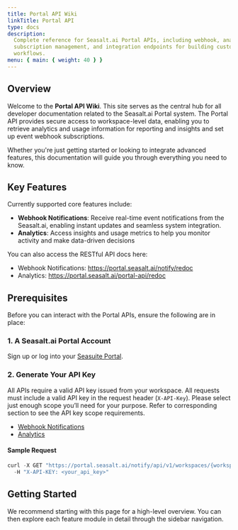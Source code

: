 ```yaml
---
title: Portal API Wiki
linkTitle: Portal API
type: docs
description:
  Complete reference for Seasalt.ai Portal APIs, including webhook, analytics,
  subscription management, and integration endpoints for building custom
  workflows.
menu: { main: { weight: 40 } }
---
```


## Overview

Welcome to the **Portal API Wiki**. This site serves as the central hub for all
developer documentation related to the Seasalt.ai Portal system. The Portal API
provides secure access to workspace-level data, enabling you to retrieve
analytics and usage information for reporting and insights and set up event
webhook subscriptions.

Whether you're just getting started or looking to integrate advanced features,
this documentation will guide you through everything you need to know.

## Key Features

Currently supported core features include:

- **Webhook Notifications**: Receive real-time event notifications from the
  Seasalt.ai, enabling instant updates and seamless system integration.
- **Analytics**: Access insights and usage metrics to help you monitor activity
  and make data-driven decisions

You can also access the RESTful API docs here:

- Webhook Notifications: https://portal.seasalt.ai/notify/redoc
- Analytics: https://portal.seasalt.ai/portal-api/redoc

## Prerequisites

Before you can interact with the Portal APIs, ensure the following are in place:

### **1\. A Seasalt.ai Portal Account**

Sign up or log into your [Seasuite Portal](https://portal.seasalt.ai/).

### **2\. Generate Your API Key**

All APIs require a valid API key issued from your workspace. All requests must
include a valid API key in the request header (`X-API-Key`). Please select just
enough scope you’ll need for your purpose. Refer to corresponding section to see
the API key scope requirements.

- [Webhook Notifications](./Webhook.md/#1-generate-your-api-key)
- [Analytics](./Analytics.md/#authorization)

#### Sample Request

```javascript
curl -X GET "https://portal.seasalt.ai/notify/api/v1/workspaces/{workspace_id}/logs/{subscription_id}?event_type=conversation.new&delivery_status=success&order_by=created_at:desc&limit=10&offset=0" \
  -H "X-API-KEY: <your_api_key>"

```

## Getting Started

We recommend starting with this page for a high-level overview. You can then
explore each feature module in detail through the sidebar navigation.
